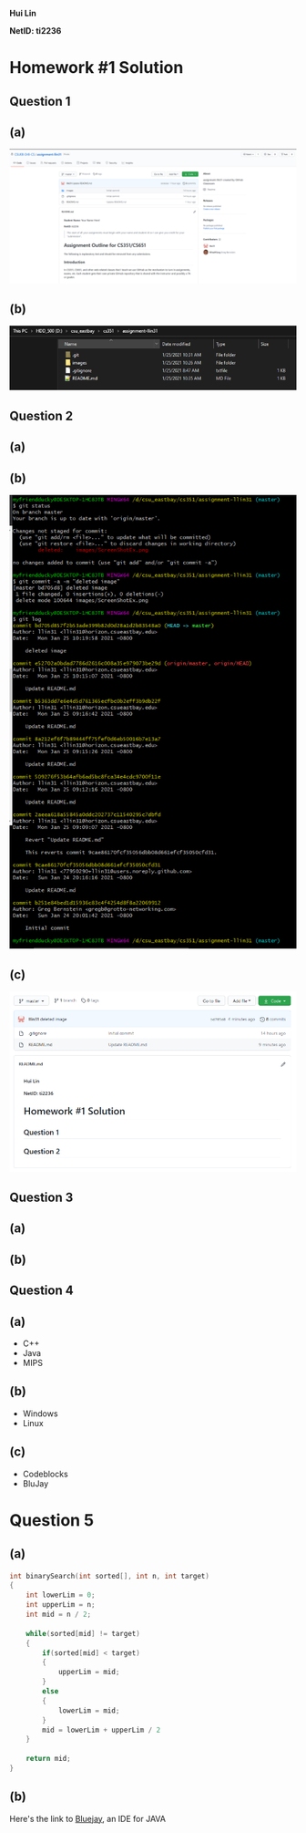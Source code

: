 **Hui Lin**

**NetID: ti2236**

# Homework #1 Solution

## Question 1
## (a)
![repo_img.png](images/repo_img.PNG)
## (b)
![local_directory.png](images/local_directory.PNG)

## Question 2
## (a)
## (b) 
![git_log.png](images/git_log.PNG)
## (c)
![pushed.png](images/pushed.PNG)

## Question 3
## (a) 
## (b)

## Question 4
## (a)
* C++
* Java
* MIPS
## (b)
* Windows
* Linux
## (c)
* Codeblocks
* BluJay

# Question 5
## (a)
```c++
int binarySearch(int sorted[], int n, int target)
{
    int lowerLim = 0;
    int upperLim = n;
    int mid = n / 2;

    while(sorted[mid] != target)
    {
        if(sorted[mid] < target)
        {
            upperLim = mid;
        }
        else
        {
            lowerLim = mid;
        }
        mid = lowerLim + upperLim / 2
    }

    return mid;
}
```
## (b)
Here's the link to [Bluejay](https://www.bluej.org/), an IDE for JAVA